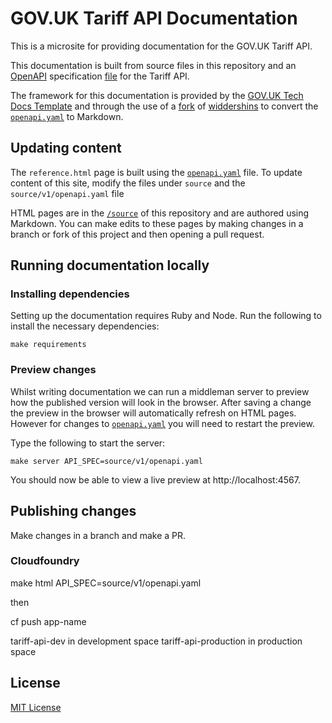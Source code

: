 # GOV.UK Tariff API Documentation

This is a microsite for providing documentation for the GOV.UK Tariff API.

This documentation is built from source files in this repository and an
[OpenAPI](https://github.com/OAI/OpenAPI-Specification) specification
[file](/v1/openapi.yaml) for the Tariff API.

The framework for this documentation
is provided by the [GOV.UK Tech Docs Template][tech-docs-template] and through
the use of a [fork][forked-widdershins] of [widdershins][widdershins] to
convert the [`openapi.yaml`][tariff-openapi] to Markdown.

## Updating content

The `reference.html` page is built using the
[`openapi.yaml`][tariff-openapi] file. To update content of this site,
modify the files under `source` and the `source/v1/openapi.yaml` file

HTML pages are in the [`/source`][source-dir] of this repository and are
authored using Markdown. You can make edits to these pages by making changes
in a branch or fork of this project and then opening a pull request.

## Running documentation locally

### Installing dependencies

Setting up the documentation requires Ruby and Node. Run the following to
install the necessary dependencies:

```
make requirements
```

### Preview changes

Whilst writing documentation we can run a middleman server to preview how the
published version will look in the browser. After saving a change the preview in
the browser will automatically refresh on HTML pages. However for changes to
[`openapi.yaml`][tariff-openapi] you will need to restart the preview.

Type the following to start the server:

```
make server API_SPEC=source/v1/openapi.yaml
```

You should now be able to view a live preview at http://localhost:4567.

## Publishing changes

Make changes in a branch and make a PR.

### Cloudfoundry 

make html API_SPEC=source/v1/openapi.yaml

then 

cf push app-name

tariff-api-dev in development space
tariff-api-production in production space


## License

[MIT License](LICENSE)

[forked-widdershins]: https://github.com/alphagov/widdershins
[widdershins]: https://github.com/Mermade/widdershins
[tariff-openapi]: https://gitlab.bitzesty.com/clients/trade-tariff/trade-tariff-api-docs/tree/master/source/v1/openapi.yaml
[source-dir]: https://gitlab.bitzesty.com/clients/trade-tariff/trade-tariff-api-docs/tree/master/source
[tech-docs-template]: https://github.com/alphagov/tech-docs-template
